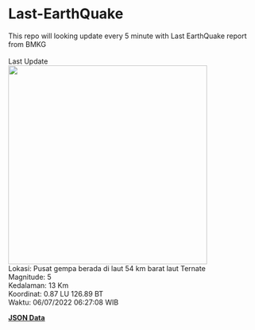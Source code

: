 # Last-EarthQuake
This repo will looking update every 5 minute with Last EarthQuake report from BMKG
<br>
<br>
Last Update
<br>
<img src="https://ews.bmkg.go.id/TEWS/data/20220706062708.mmi.jpg" width="400"/>
<br>
Lokasi: Pusat gempa berada di laut 54 km barat laut Ternate <br>
Magnitude: 5 <br>
Kedalaman: 13 Km <br>
Koordinat: 0.87 LU 126.89 BT <br>
Waktu: 06/07/2022 06:27:08 WIB <br>

<a href="./data/data.json">**JSON Data**</a>
